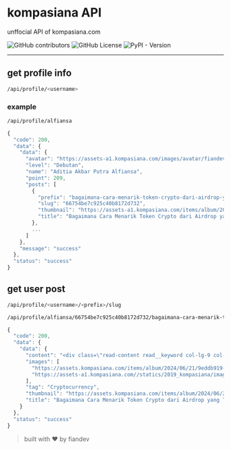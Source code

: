 # kompasiana API

unffocial API of kompasiana.com

![GitHub contributors](https://img.shields.io/github/contributors/fiandev/flask-template)
![GitHub License](https://img.shields.io/github/license/fiandev/flask-template)
![PyPI - Version](https://img.shields.io/pypi/v/Flask)


---

## get profile info
```bash
/api/profile/<username>
```

### example
```bash
/api/profile/alfiansa
```

```javascript
{
  "code": 200,
  "data": {
    "data": {
      "avatar": "https://assets-a1.kompasiana.com/images/avatar/fiandev-66639342ed64157138305fb2.jpg?t=t&v=40&x=40",
      "level": "Debutan",
      "name": "Aditia Akbar Putra Alfiansa",
      "point": 209,
      "posts": [
        {
          "prefix": "bagaimana-cara-menarik-token-crypto-dari-airdrop-yang-telah-dikerjakan",
          "slug": "66754be7c925c40b8172d732",
          "thumbnail": "https://assets-a1.kompasiana.com/items/album/2024/06/21/9eddb919-9794-42bc-b9be-2712f360871e-66755015ed6415132c490ea2.jpeg?t=o&v=410",
          "title": "Bagaimana Cara Menarik Token Crypto dari Airdrop yang Telah Dikerjakan"
        },
        ...
      ]
    },
    "message": "success"
  },
  "status": "success"
}
```
## get user post
```bash
/api/profile/<username>/<prefix>/slug
```
```bash
/api/profile/alfiansa/66754be7c925c40b8172d732/bagaimana-cara-menarik-token-crypto-dari-airdrop-yang-telah-dikerjakan
```
```javascript
{
  "code": 200,
  "data": {
    "data": {
      "content": "<div class=\"read-content read__keyword col-lg-9 col-md-9 col-sm-9 col-xs-9\"itemprop=articleBody><p><span class=\"fr-img-caption fr-fic fr-dib\"style=width:295px><span class=fr-img-wrap></span></span><p>banyak para airdrop hunter pemula yang bertanya bagaimana cara melakukan penarikan uang dari airdrop yang kita kerjakan,<p><strong>sejatinya bukan uang secara langsung yang akan kita dapat</strong> tapi memang bisa apabila pihak penyelenggara airdrop memang mengadakan acara seperti yang paling banyak mengundang orang maka ia akan mendapat hadiah uang dan jumlah nya cukup menggiurkan, yah itu memang ada karna untuk menang memang tidaklah...",
      "images": [
        "https://assets.kompasiana.com/items/album/2024/06/21/9eddb919-9794-42bc-b9be-2712f360871e-66755015ed6415132c490ea2.jpeg?t=o&v=260",
        "https://assets-a1.kompasiana.com//statics/2019_kompasiana/images/gambar-default-karusel2.jpg?t=o&v=260"
      ],
      "tag": "Cryptocurrency",
      "thumbnail": "https://assets.kompasiana.com/items/album/2024/06/21/9eddb919-9794-42bc-b9be-2712f360871e-66755015ed6415132c490ea2.jpeg?t=o&v=770",
      "title": "Bagaimana Cara Menarik Token Crypto dari Airdrop yang Telah Dikerjakan"
    }
  },
  "status": "success"
}
```

> built with ❤️ by fiandev